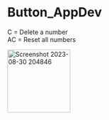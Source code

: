 # Button_AppDev
C = Delete a number
<br>
AC = Reset all numbers

<img width="142" alt="Screenshot 2023-08-30 204846" src="https://github.com/cassiejc/Button_AppDev/assets/133578041/fa9d8a40-9d95-4770-8015-0b5b699ee463">
